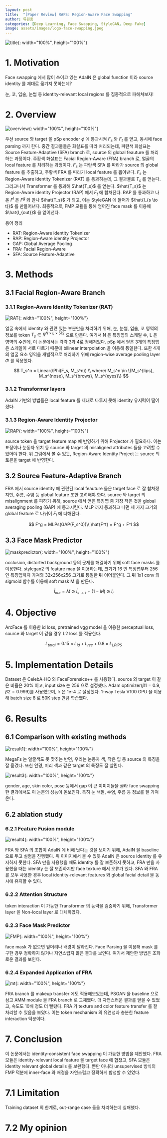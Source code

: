 ```yaml
---
layout: post
title:  "[Paper Review] RAFS: Region-Aware Face Swapping"
author: 류원종
categories: [Deep Learning, Face Swapping, StyleGAN, Deep Fake]
image: assets/images/logo-face-swapping.jpeg
---
```


![title](/assets/posts/face-swapping/RAFS/title.PNG){: width="100%", height="100%"}<br>

# 1. Motivation

Face swapping 에서 많이 쓰이고 있는 AdaIN 은 global function 이라 source identity 를 제대로 옮기지 못하는데?

눈, 코, 입술, 눈썹 등 identity-relevant local regions 를 집중적으로 파헤쳐보자! 

# 2. Overview

![overview](/assets/posts/face-swapping/RAFS/overview.PNG){: width="100%", height="100%"}<br>

우선 source 와 target 을 pSp encoder $\phi$ 에 통과시켜 $F_s$ 와 $F_t$ 를 얻고, 동시에 face parsing 까지 한다.
중간 결과물들은 화살표를 따라 처리되는데, 파란색 화살표는 Source Feature-Adaptive (SFA) branch 로, source 의 global feauture 를 처리하는 과정이다. 
주황색 화살표는 Facial Region-Aware (FRA) branch 로, 얼굴의 local feature 를 처리하는 과정이다.
$F_s$ 는 파란색 SFA 를 따라가 source 의 global feature 를 추출하고, 주황색 FRA 를 따라가 local feature 를 뽑아낸다. 
$F_s$ 는 Region-Aware identity Tokenizer (RAT) 를 통과하는데, 그 결과물로 $T_s$ 를 얻는다.
그리고나서 Transformer 를 통과해 $\hat{T_s}$ 를 얻는다. $\hat{T_s}$ 는 Region-Aware identity Projector (RAP) 에서 $F_t$ 에 합쳐진다.
RAP 를 통과하고 나온 $F^l$ 은 $F^g$ 와 만나 $\hat{T_s}$ 가 되고, 이는 StyleGAN 에 들어가 $\hat{I_{s \to t}}$ 를 만들어낸다. 
최종적으로, FMP 모듈을 통해 얻어진 face mask 를 이용해 $\hat{I_{out}}$ 을 얻어낸다.

용어 정리
- RAT: Region-Aware identity Tokenizer
- RAP: Region-Aware identity Projector
- GAP: Global Average Pooling
- FRA: Facial Region-Aware
- SFA: Source Feature-Adaptive


# 3. Methods

## 3.1 Facial Region-Aware Branch
### 3.1.1 Region-Aware Identity Tokenizer (RAT)

![RAT](/assets/posts/face-swapping/RAFS/RAT.PNG){: width="100%", height="100%"}<br>

얼굴 속에서 identity 와 관련 있는 부분만을 처리하기 위해, 눈, 눈썹, 입술, 코 영역의 정보를 token $T_s \in R^{N \times L \times 512}$ 으로 만든다.
여기서 N 은 특징맵의 스케일 수, L 은 영역의 수인데, 이 논문에서는 각각 3과 4로 정해져있다. 
pSp 에서 얻은 3개의 특징맵은 스케일이 서로 다르기 때문에 bilinear interpolation 을 이용해 통일한다. 
또한 4개의 얼굴 요소 영역을 개별적으로 처리하기 위해 region-wise average pooling layer $\Phi$ 를 적용했다. 

$$
T_s^n = Linear(\Phi(F_s, M_s^n)) \\
where\ M_s^n \in \{M_s^{lips}, M_s^{nose}, M_s^{brows}, M_s^{eyes}\}
$$

### 3.1.2 Transformer layers

AdaIN 기반의 방법들은 local feature 를 제대로 다루지 못해 identity 유지력이 떨어졌다. 

### 3.1.3 Region-Aware Identity Projector

![RAP](/assets/posts/face-swapping/RAFS/RAP.PNG){: width="100%", height="100%"}<br>

source token 을 target feature map 에 반영하기 위해 Projector 가 필요하다.
이는 표정이나 눈동자 위치 등 source 와 target 의 misaligned attributes 들을 고려할 수 있어야 한다. 
위 그림에서 볼 수 있듯, 
Region-Aware Identity Project 는 source 의 토큰을 target 에 반영한다. 


## 3.2 Source Feature-Adaptive Branch

FRA 에서 source identity 에 관련된 local feauture 들은 target face 로 잘 합쳐졌지만, 주름, 수염 등 global feature 또한 고려해야 한다. source 와 target 의 misalignment 를 피하기 위해, source 에서 얻은 특징맵 중 가장 작은 것을 global averaging pooling (GAP) 에 통과시킨다. MLP 까지 통과하고 나면 세 가지 크기의 global feature 로 나뉘어 $F_l$ 에 더해진다. 


$$
F^g = MLPs(GAP(F_s^0))\\
\hat{F^t} = F^g + F^l
$$

## 3.3 Face Mask Predictor

![maskpredictor](/assets/posts/face-swapping/RAFS/maskpredictor.PNG){: width="100%", height="100%"}<br>


occlusion, distorted background 등의 문제를 해결하기 위해 soft face masks 를 이용한다. 
stylegan2 의 feature map 을 이용하는데, 크기가 16 인 특징맵부터 256 인 특징맵까지 가져와 32x256x256 크기로 통일한 뒤 이어붙인다. 
그 뒤 1x1 conv 와 sigmoid 함수를 이용해 soft mask M 을 만든다. 

$$
\hat{I}_{out} = M \odot \hat{I}_{s \to t} + (1-M) \odot I_t
$$

# 4. Objective

ArcFace 를 이용한 id loss, pretrained vgg model 을 이용한 perceptual loss, source 와 target 이 같을 경우 L2 loss 를 적용한다.

$$
L_{total} = 0.15 \times L_{id} + L_{rec} + 0.8 \times L_{LPIPS} 
$$

# 5. Implementation Details 


Dataset 은 CelebA-HQ 와 FaceForensics++ 를 사용했다. source 와 target 이 같은 비율은 20% 이고, input size 는 256 으로 설정했다. 
Adam optimizer($\beta1=0.9, \beta2=0.999$)를 사용했으며, lr 은 1e-4 로 설정했다. 1-way Tesla V100 GPU 을 이용해 batch size 8 로 50K step 만큼 학습했다.

# 6. Results

## 6.1 Comparison with existing methods


![result1](/assets/posts/face-swapping/RAFS/result1.PNG){: width="100%", height="100%"}<br>

MegaFs 는 얼굴색도 못 맞추는 반면, 우리는 눈동자 색, 작은 입 등 source 의 특징을 잘 옮겼다. 또한 안경, 머리 색과 같은 target 의 특징도 잘 살린다. 

![result3](/assets/posts/face-swapping/RAFS/result3.PNG){: width="100%", height="100%"}<br>

gender, age, skin color, pose 등에서 gap 이 큰 이미지들을 골라 face swapping 한 결과에서도 이 논문의 성능이 돋보인다. 
특히 눈 색깔, 수염, 주름 등 정보를 잘 가져온다. 

## 6.2 ablation study


### 6.2.1 Feature Fusion module

![result4](/assets/posts/face-swapping/RAFS/result4.PNG){: width="100%", height="100%"}<br>

FRA 와 SFA 의 조합이 AdaIN 에 비해 낫다는 것을 보이기 위해, AdaIN 을 baseline 으로 두고 실험을 진행했다. 
위 이미지에서 볼 수 있듯 AdaIN 은 source identity 를 유지하지 못한다. 
SFA 만을 사용했을 때도 identity 를 잘 보존하지 못하고, FRA 만을 사용했을 때는 identity 는 잘 보존하지만 face texture 에서 오류가 있다. 
SFA 와 FRA 를 모두 사용한 경우 local identity-relevant features 와 global facial detail 을 동시에 유지할 수 있다. 

### 6.2.2 Attention Structure

token interaction 이 가능한 Transformer 의 능력을 검증하기 위해, Transformer layer 을 Non-local layer 로 대체하였다. 


### 6.2.3 Face Mask Predictor

![FMP](/assets/posts/face-swapping/RAFS/FMP.PNG){: width="100%", height="100%"}<br>

face mask 가 없으면 앞머리나 배경이 달라진다. Face Parsing 을 이용해 mask 를 구한 경우 정확하지 않거나 자연스럽지 않은 결과를 보인다. 여기서 제안한 방법은 조화로운 결과를 보인다. 

### 6.2.4 Expanded Application of FRA


![mt](/assets/posts/face-swapping/RAFS/mt.PNG){: width="100%", height="100%"}<br>

FRA branch 를 makeup transfer 에도 적용해보았는데, PSGAN 을 baseline 으로 삼고 AMM module 을 FRA branch 로 교체했다. 
더 자연스러운 결과를 얻을 수 있었고, 속도도 10배 정도 더 빨랐다. 
FRA 가 texture and color feature transfer 를 잘 처리할 수 있음을 보였다. 
이는 token mechanism 의 유연성과 충분한 feature interaction 덕분이다.  


# 7. Conclusion

이 논문에서는 identity-consistent face swapping 이 가능한 방법을 제안했다. FRA 모듈은 identity-relevant local feature 을 target face 에 합쳤고, SFA 모듈은 identity relevant global details 를 보완했다. 뿐만 아니라 unsupervised 방식의 FMP 덕분에 inner-face 와 배경을 자연스럽고 정확하게 합성할 수 있었다.  

# 7.1 Limitation

Training dataset 의 한계로, out-range case 들을 처리하는데 실패했다. 

# 7.2 My opinion
